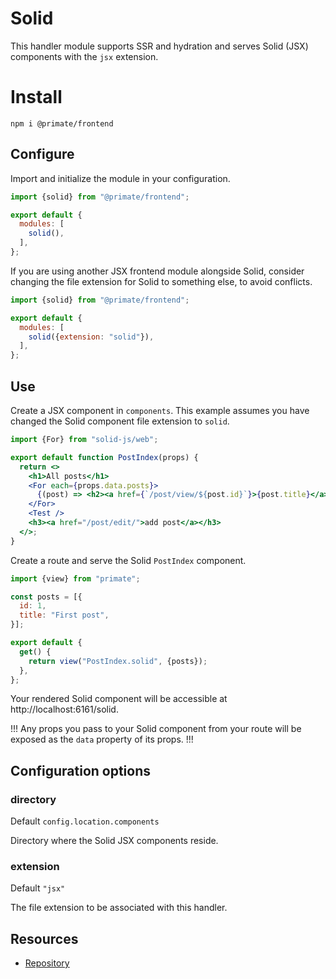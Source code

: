 # Solid

This handler module supports SSR and hydration and serves Solid (JSX)
components with the `jsx` extension.

# Install

`npm i @primate/frontend`

## Configure

Import and initialize the module in your configuration.

```js caption=primate.config.js
import {solid} from "@primate/frontend";

export default {
  modules: [
    solid(),
  ],
};
```

If you are using another JSX frontend module alongside Solid, consider changing
the file extension for Solid to something else, to avoid conflicts.

```js caption=primate.config.js
import {solid} from "@primate/frontend";

export default {
  modules: [
    solid({extension: "solid"}),
  ],
};
```

## Use

Create a JSX component in `components`. This example assumes you have changed
the Solid component file extension to `solid`.

```jsx caption=components/PostIndex.solid
import {For} from "solid-js/web";

export default function PostIndex(props) {
  return <>
    <h1>All posts</h1>
    <For each={props.data.posts}>
      {(post) => <h2><a href={`/post/view/${post.id}`}>{post.title}</a></h2>}
    </For>
    <Test />
    <h3><a href="/post/edit/">add post</a></h3>
  </>;
}
```

Create a route and serve the Solid `PostIndex` component.

```js caption=routes/solid.js
import {view} from "primate";

const posts = [{
  id: 1,
  title: "First post",
}];

export default {
  get() {
    return view("PostIndex.solid", {posts});
  },
};
```

Your rendered Solid component will be accessible at
http://localhost:6161/solid.

!!!
Any props you pass to your Solid component from your route will be exposed
as the `data` property of its props.
!!!

## Configuration options

### directory

Default `config.location.components`

Directory where the Solid JSX components reside.

### extension

Default `"jsx"`

The file extension to be associated with this handler.

## Resources

* [Repository][repo]

[repo]: https://github.com/primatejs/primate/tree/master/packages/frontend
